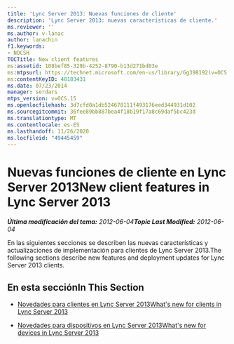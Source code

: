 ```yaml
---
title: 'Lync Server 2013: Nuevas funciones de cliente'
description: 'Lync Server 2013: nuevas características de cliente.'
ms.reviewer: ''
ms.author: v-lanac
author: lanachin
f1.keywords:
- NOCSH
TOCTitle: New client features
ms:assetid: 108bef85-329b-4252-8790-b13d271bd03e
ms:mtpsurl: https://technet.microsoft.com/en-us/library/Gg398192(v=OCS.15)
ms:contentKeyID: 48183431
ms.date: 07/23/2014
manager: serdars
mtps_version: v=OCS.15
ms.openlocfilehash: 3d7cfd0a1db524678111f493176eed344931d102
ms.sourcegitcommit: 36fee89bb887bea4f18b19f17a8c69daf5bc423d
ms.translationtype: MT
ms.contentlocale: es-ES
ms.lasthandoff: 11/26/2020
ms.locfileid: "49445459"
---
```

# <a name="new-client-features-in-lync-server-2013"></a><span data-ttu-id="9149f-103">Nuevas funciones de cliente en Lync Server 2013</span><span class="sxs-lookup"><span data-stu-id="9149f-103">New client features in Lync Server 2013</span></span>

<div data-xmlns="http://www.w3.org/1999/xhtml">

<div class="topic" data-xmlns="http://www.w3.org/1999/xhtml" data-msxsl="urn:schemas-microsoft-com:xslt" data-cs="https://msdn.microsoft.com/">

<div data-asp="https://msdn2.microsoft.com/asp">



</div>

<div id="mainSection">

<div id="mainBody"><span data-ttu-id="9149f-104">

<span> </span></span><span class="sxs-lookup"><span data-stu-id="9149f-104">

<span> </span></span></span>

<span data-ttu-id="9149f-105">_**Última modificación del tema:** 2012-06-04_</span><span class="sxs-lookup"><span data-stu-id="9149f-105">_**Topic Last Modified:** 2012-06-04_</span></span>

<span data-ttu-id="9149f-106">En las siguientes secciones se describen las nuevas características y actualizaciones de implementación para clientes de Lync Server 2013.</span><span class="sxs-lookup"><span data-stu-id="9149f-106">The following sections describe new features and deployment updates for Lync Server 2013 clients.</span></span>

<div>

## <a name="in-this-section"></a><span data-ttu-id="9149f-107">En esta sección</span><span class="sxs-lookup"><span data-stu-id="9149f-107">In This Section</span></span>

  - [<span data-ttu-id="9149f-108">Novedades para clientes en Lync Server 2013</span><span class="sxs-lookup"><span data-stu-id="9149f-108">What's new for clients in Lync Server 2013</span></span>](lync-server-2013-what-s-new-for-clients.md)

  - [<span data-ttu-id="9149f-109">Novedades para dispositivos en Lync Server 2013</span><span class="sxs-lookup"><span data-stu-id="9149f-109">What's new for devices in Lync Server 2013</span></span>](lync-server-2013-what-s-new-for-devices.md)

<span data-ttu-id="9149f-110"></div>

</div>

<span> </span>

</div>

</div>

</span><span class="sxs-lookup"><span data-stu-id="9149f-110"></div>

</div>

<span> </span>

</div>

</div>

</span></span></div>

